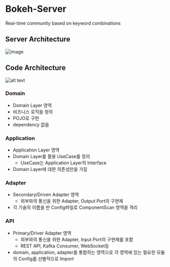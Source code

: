 # Bokeh-Server

Real-time community based on keyword combinations

## Server Architecture
![image](https://github.com/waterfogSW/bokeh-server/assets/28651727/3e2c1889-2740-41cc-918c-7be07f4f4d23)


## Code Architecture

![alt text](https://techblog.woowahan.com/wp-content/uploads/2023/06/100-explicit-architecture-svg-1024x700.jpg)

### Domain

- Domain Layer 영역
- 비즈니스 로직을 정의
- POJO로 구현
- dependency 없음

### Application

- Application Layer 영역
- Domain Layer를 활용 UseCase를 정의
  - UseCase는 Application Layer의 Interface
- Domain Layer에 대한 의존성만을 가짐

### Adapter

- Secondary/Driven Adapter 영역
  - 외부와의 통신을 위한 Adapter, Output Port의 구현체
- 각 기술의 이름을 딴 Config파일로 ComponentScan 영역을 격리

### API

- Primary/Driver Adapter 영역
  - 외부와의 통신을 위한 Adapter, Input Port의 구현체를 포함
  - REST API, Kafka Consumer, WebSocket등
- domain, application, adapter를 통합하는 영역으로 각 영역에 있는 필요한 모듈의 Config를 선별적으로 Import  
